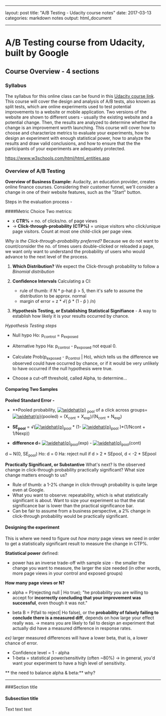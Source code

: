 

---
layout: post
title:  "A/B Testing - Udacity course notes"
date:   2017-03-13
categories: markdown notes
output: html_document

---


A/B Testing course from Udacity, built by Google
====================

Course Overview - 4 sections
------------------------------

### Syllabus

The syllabus for this online class can be found in this [Udacity course link][Udacity on A/B Test].
This course will cover the design and analysis of A/B tests, also known as split tests, which are online experiments used to test potential improvements to a website or mobile application. Two versions of the website are shown to different users - usually the existing website and a potential change. Then, the results are analyzed to determine whether the change is an improvement worth launching. This course will cover how to choose and characterize metrics to evaluate your experiments, how to design an experiment with enough statistical power, how to analyze the results and draw valid conclusions, and how to ensure that the the participants of your experiments are adequately protected.

https://www.w3schools.com/html/html_entities.asp

### Overview of A/B Testing
**Overview of Business Example:** Audacity, an education provider, creates online finance courses. Considering their customer funnel, we'll consider a change in one of their website features, such as the "Start" button.

Steps in the evaluation process -

####Metric Choice
Two metrics:

* x **CTR%** = no. of clicks/no. of page views
* -> **Click-through-probability (CTP%)** = unique visitors who click/unique page visitors. Count at most one child-click per page view.


*Why is the *Click-through-probability* preferred?*
Because we do not want to count/consider the no. of times users double-clicked or reloaded a page, we want only want to understand the probability of users who would advance to the next level of the process.


1. **Which Distribution?**
We expect the Click-through probability to follow a *Binomial distribution*



2. **Confidence Intervals**
Calculating a CI:
	*  rule of thumb: if N * p-hat p&#770; > 5, then it's safe to assume the distribution to be approx. normal
	*  margin of error = z * √(  p&#770; * (1 - p&#770; ) /n)
​

3. **Hypothesis Testing, or Establishing Statistical Signifiance** - A way to establish how likely it is your results occurred by chance.

*Hypothesis Testing steps*

* Null hypo Ho: p<sub>control</sub> = p<sub>exposed</sub>
* Alternative hypo Ha:   p<sub>control</sub> - p<sub>exposed</sub> not equal 0.
* Calculate Prob(p<sub>exposed</sub> - p<sub>control</sub> | Ho), which tells us the difference we observed could have occurred by chance, or if it would be very unlikely to have occurred if the null hypothesis were true.

* Choose a cut-off threshold, called Alpha, to determine...



#### **Comparing Two Samples**

**Pooled Standard Error -**

* **Pooled probability, <a href="https://www.codecogs.com/eqnedit.php?latex=\widehat{p}" target="_blank"><img src="https://latex.codecogs.com/gif.latex?\widehat{p}" title="\widehat{p}" /></a> <sub>pool</sub> of a click across groups= <a href="https://www.codecogs.com/eqnedit.php?latex=\widehat{p}" target="_blank"><img src="https://latex.codecogs.com/gif.latex?\widehat{p}" title="\widehat{p}" /></a>(pooled) = (X<sub>cont</sub> + X<sub>exp</sub>)/(N<sub>cont</sub> + N<sub>exp</sub>)

* **SE<sub>pool</sub>** = √(<a href="https://www.codecogs.com/eqnedit.php?latex=\widehat{p}" target="_blank"><img src="https://latex.codecogs.com/gif.latex?\widehat{p}" title="\widehat{p}" /></a><sub>pool</sub> * (1- <a href="https://www.codecogs.com/eqnedit.php?latex=\widehat{p}" target="_blank"><img src="https://latex.codecogs.com/gif.latex?\widehat{p}" title="\widehat{p}" /></a><sub>pool</sub> )*(1/Ncont + 1/Nexp))

* **difference d**= <a href="https://www.codecogs.com/eqnedit.php?latex=\widehat{p}" target="_blank"><img src="https://latex.codecogs.com/gif.latex?\widehat{p}" title="\widehat{p}" /></a><sub>pool</sub>(exp) - <a href="https://www.codecogs.com/eqnedit.php?latex=\widehat{p}" target="_blank"><img src="https://latex.codecogs.com/gif.latex?\widehat{p}" title="\widehat{p}" /></a><sub>pool</sub>(cont)

d ~ N(0, SE<sub>pool</sub>)
Ho: d = 0
Ha:  reject null if d > 2 * SEpool, d < -2 * SEpool


**Practically Significant, or Substantive**
What's next? Is the observed change in click-through probability practically significant?
What size change matters enough to us?

- Rule of thumb: a 1-2% change in click-through probability is quite large even at Google.
- What you want to observe: repeatability, which is what statistically significant is about. Want to size your experiment so that the stat significance bar is lower than the practical significance bar.
- Can be fair to assume from a business perspective, a 2% change in click-through probability would be practically significant.


#### Designing the experiment
This is where we need to figure out *how many* page views we need in order to get a statistically significant result to measure the change in CTP%.

**Statistical power** defined:

* power has an inverse trade-off with sample size - the smaller the change you want to measure, the larger the size needed (in other words, more page views in your control and exposed groups)


**How many page views or N?**

* alpha = P(rejecting null | Ho true); "he probability you are willing to accept for **incorrectly concluding that your improvement was successful**, even though it was not."

* beta B = P(fail to reject| Ho false), or the **probability of falsely failing to conclude there is a measured diff**, depends on how large your effect really was.
-> means you are likely to fail to design an experiment that actually did have a measured difference in response rates.

*ex)* larger measured differences will have a lower beta, that is, a lower chance of error.

* Confidence level = 1 - alpha
* 1-beta = statistical power/sensitivity (often ~80%) -> in general, you'd want your experiment to have a high level of sensitivity.

** the need to balance alpha & beta:**
why?



****

###Section title


#### Subsection title
Text text text
















[Udacity on A/B Test]: https://de.udacity.com/course/ab-testing--ud257/
